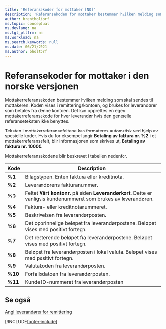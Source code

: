 ```yaml
---
title: 'Referansekoder for mottaker [NO]'
description: 'Referansekoden for mottaker bestemmer hvilken melding som skal sendes til mottakeren, og vises på remitteringskontoen.'
author: brentholtorf
ms.topic: conceptual
ms.devlang: na
ms.tgt_pltfrm: na
ms.workload: na
ms.search.keywords: null
ms.date: 06/21/2021
ms.author: bholtorf
---
```

# <a name="recipient-reference-codes-in-the-norwegian-version"></a>Referansekoder for mottaker i den norske versjonen

Mottakerreferansekoden bestemmer hvilken melding som skal sendes til mottakeren. Koden vises i remitteringskontoen, og brukes for leverandører som betales fra denne kontoen. Det kan opprettes en egen mottakerreferansekode for hver leverandør hvis den generelle referanseteksten ikke benyttes.  

Teksten i mottakerreferansefeltene kan formateres automatisk ved hjelp av spesielle koder. Hvis du for eksempel angir **Betaling av faktura nr. %2** i et mottakerreferansefelt, blir informasjonen som skrives ut, **Betaling av faktura nr. 10000**.  

Mottakerreferansekodene blir beskrevet i tabellen nedenfor.  

|**Kode**|Description|  
|--------------|---------------------------------------|  
|**%1**|Bilagstypen. Enten faktura eller kreditnota.|  
|**%2**|Leverandørens fakturanummer.|  
|**%3**|Feltet **Vårt kontonr.** på siden **Leverandørkort**. Dette er vanligvis kundenummeret som brukes av leverandøren.|  
|**%4**|Faktura- eller kreditnotanummeret.|  
|**%5**|Beskrivelsen fra leverandørposten.|  
|**%6**|Det opprinnelige beløpet fra leverandørpostene. Beløpet vises med positivt fortegn.|  
|**%7**|Det resterende beløpet fra leverandørpostene. Beløpet vises med positivt fortegn.|  
|**%8**|Beløpet fra leverandørposten i lokal valuta. Beløpet vises med positivt fortegn.|  
|**%9**|Valutakoden fra leverandørposten.|  
|**%10**|Forfallsdatoen fra leverandørposten.|  
|**%11**|Kunde ID-nummeret fra leverandørposten.|  

## <a name="see-also"></a>Se også
 [Angi leverandører for remittering](how-to-set-up-vendors-for-remittance.md)


[!INCLUDE[footer-include](../../includes/footer-banner.md)]
